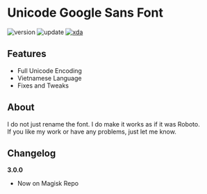 # Unicode Google Sans Font

![version](https://img.shields.io/badge/Version-3.0.0-brightgreen.svg) ![update](https://img.shields.io/badge/Update-Feb_5,_2019-blue.svg) [![xda](https://img.shields.io/badge/XDA-Thread-orange.svg)](https://forum.xda-developers.com/apps/magisk/font-headline-fonts-nongthaihoang-t3886349) 

## Features
- Full Unicode Encoding
- Vietnamese Language
- Fixes and Tweaks

## About
I do not just rename the font. I do make it works as if it was Roboto.  
If you like my work or have any problems, just let me know.

## Changelog
**3.0.0**
- Now on Magisk Repo
